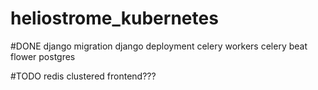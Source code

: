 # heliostrome_kubernetes

#DONE 
django migration
django deployment
celery workers 
celery  beat
flower
postgres

#TODO
redis clustered
frontend???
